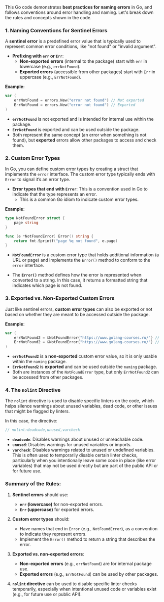 This Go code demonstrates **best practices for naming errors** in Go, and follows conventions around error handling and naming. Let's break down the rules and concepts shown in the code.

### **1. Naming Conventions for Sentinel Errors**

A **sentinel error** is a predefined error value that is typically used to represent common error conditions, like "not found" or "invalid argument". 

- **Prefixing with `err` or `Err`**:
  - **Non-exported errors** (internal to the package) start with `err` in lowercase (e.g., `errNotFound`).
  - **Exported errors** (accessible from other packages) start with `Err` in uppercase (e.g., `ErrNotFound`).

**Example:**
```go
var (
    errNotFound = errors.New("error not found") // Not exported
    ErrNotFound = errors.New("error not found") // Exported
)
```
- **`errNotFound`** is not exported and is intended for internal use within the package. 
- **`ErrNotFound`** is exported and can be used outside the package. 
- Both represent the same concept (an error when something is not found), but **exported** errors allow other packages to access and check them.

### **2. Custom Error Types**

In Go, you can define custom error types by creating a struct that implements the `error` interface. The custom error type typically ends with `Error` to signal it’s an error type.

- **Error types that end with `Error`**: This is a convention used in Go to indicate that the type represents an error.
  - This is a common Go idiom to indicate custom error types.

**Example:**
```go
type NotFoundError struct {
    page string
}

func (e *NotFoundError) Error() string {
    return fmt.Sprintf("page %q not found", e.page)
}
```
- **`NotFoundError`** is a custom error type that holds additional information (a URL or page) and implements the `Error()` method to conform to the `error` interface. 

- The **`Error()`** method defines how the error is represented when converted to a string. In this case, it returns a formatted string that indicates which page is not found.

### **3. Exported vs. Non-Exported Custom Errors**

Just like sentinel errors, **custom error types** can also be exported or not based on whether they are meant to be accessed outside the package.

**Example:**
```go
var (
    errNotFound2 = &NotFoundError{"https://www.golang-courses.ru/"} // Not exported
    ErrNotFound2 = &NotFoundError{"https://www.golang-courses.ru/"} // Exported
)
```
- **`errNotFound2`** is a **non-exported** custom error value, so it is only usable within the `naming` package.
- **`ErrNotFound2`** is **exported** and can be used outside the `naming` package.
- Both are instances of the `NotFoundError` type, but only `ErrNotFound2` can be accessed from other packages.

### **4. The `nolint` Directive**

The `nolint` directive is used to disable specific linters on the code, which helps silence warnings about unused variables, dead code, or other issues that might be flagged by linters.

In this case, the directive:
```go
// nolint:deadcode,unused,varcheck
```
- **`deadcode`**: Disables warnings about unused or unreachable code.
- **`unused`**: Disables warnings for unused variables or imports.
- **`varcheck`**: Disables warnings related to unused or undefined variables.
This is often used to temporarily disable certain linter checks, particularly when you intentionally leave some code in place (like error variables) that may not be used directly but are part of the public API or for future use.

### **Summary of the Rules**:

1. **Sentinel errors** should use:
   - **`err` (lowercase)** for non-exported errors.
   - **`Err` (uppercase)** for exported errors.
   
2. **Custom error types** should:
   - Have names that end in `Error` (e.g., `NotFoundError`), as a convention to indicate they represent errors.
   - Implement the `Error()` method to return a string that describes the error.

3. **Exported vs. non-exported errors**:
   - **Non-exported errors** (e.g., `errNotFound`) are for internal package use.
   - **Exported errors** (e.g., `ErrNotFound`) can be used by other packages.

4. **`nolint` directive** can be used to disable specific linter checks temporarily, especially when intentional unused code or variables exist (e.g., for future use or public API).

